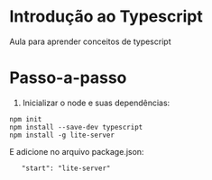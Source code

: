# Introdução ao Typescript

Aula para aprender conceitos de typescript

# Passo-a-passo

1. Inicializar o node e suas dependências:

```
npm init
npm install --save-dev typescript
npm install -g lite-server
```

E adicione no arquivo package.json:

```
   "start": "lite-server"
```


